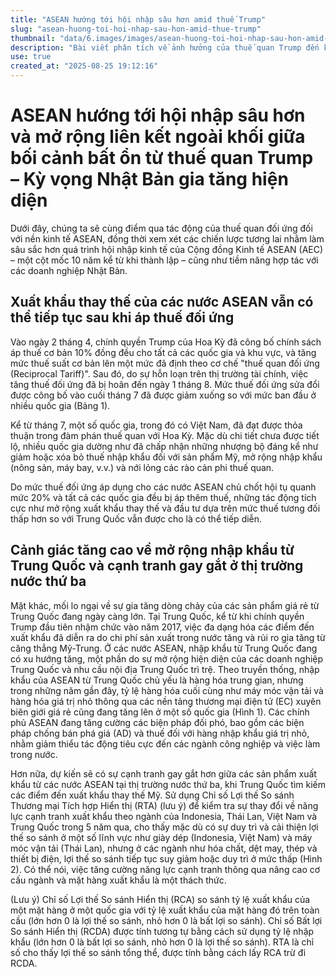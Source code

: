 ```yaml
---
title: "ASEAN hướng tới hội nhập sâu hơn amid thuế Trump"
slug: "asean-huong-toi-hoi-nhap-sau-hon-amid-thue-trump"
thumbnail: "data/6.images/images/asean-huong-toi-hoi-nhap-sau-hon-amid-thue-trump.webp"
description: "Bài viết phân tích về ảnh hưởng của thuế quan Trump đến kinh tế ASEAN, chiến lược hội nhập sâu rộng và cơ hội hợp tác với doanh nghiệp Nhật Bản."
use: true
created_at: "2025-08-25 19:12:16"
---
```


# ASEAN hướng tới hội nhập sâu hơn và mở rộng liên kết ngoài khối giữa bối cảnh bất ổn từ thuế quan Trump – Kỳ vọng Nhật Bản gia tăng hiện diện

Dưới đây, chúng ta sẽ cùng điểm qua tác động của thuế quan đối ứng đối với nền kinh tế ASEAN, đồng thời xem xét các chiến lược tương lai nhằm làm sâu sắc hơn quá trình hội nhập kinh tế của Cộng đồng Kinh tế ASEAN (AEC) – một cột mốc 10 năm kể từ khi thành lập – cũng như tiềm năng hợp tác với các doanh nghiệp Nhật Bản.

## Xuất khẩu thay thế của các nước ASEAN vẫn có thể tiếp tục sau khi áp thuế đối ứng

Vào ngày 2 tháng 4, chính quyền Trump của Hoa Kỳ đã công bố chính sách áp thuế cơ bản 10% đồng đều cho tất cả các quốc gia và khu vực, và tăng mức thuế suất cơ bản lên một mức đã định theo cơ chế "thuế quan đối ứng (Reciprocal Tariff)". Sau đó, do sự hỗn loạn trên thị trường tài chính, việc tăng thuế đối ứng đã bị hoãn đến ngày 1 tháng 8. Mức thuế đối ứng sửa đổi được công bố vào cuối tháng 7 đã được giảm xuống so với mức ban đầu ở nhiều quốc gia (Bảng 1).

Kể từ tháng 7, một số quốc gia, trong đó có Việt Nam, đã đạt được thỏa thuận trong đàm phán thuế quan với Hoa Kỳ. Mặc dù chi tiết chưa được tiết lộ, nhiều quốc gia dường như đã chấp nhận những nhượng bộ đáng kể như giảm hoặc xóa bỏ thuế nhập khẩu đối với sản phẩm Mỹ, mở rộng nhập khẩu (nông sản, máy bay, v.v.) và nới lỏng các rào cản phi thuế quan.

Do mức thuế đối ứng áp dụng cho các nước ASEAN chủ chốt hội tụ quanh mức 20% và tất cả các quốc gia đều bị áp thêm thuế, những tác động tích cực như mở rộng xuất khẩu thay thế và đầu tư dựa trên mức thuế tương đối thấp hơn so với Trung Quốc vẫn được cho là có thể tiếp diễn.

## Cảnh giác tăng cao về mở rộng nhập khẩu từ Trung Quốc và cạnh tranh gay gắt ở thị trường nước thứ ba

Mặt khác, mối lo ngại về sự gia tăng dòng chảy của các sản phẩm giá rẻ từ Trung Quốc đang ngày càng lớn. Tại Trung Quốc, kể từ khi chính quyền Trump đầu tiên nhậm chức vào năm 2017, việc đa dạng hóa các điểm đến xuất khẩu đã diễn ra do chi phí sản xuất trong nước tăng và rủi ro gia tăng từ căng thẳng Mỹ-Trung. Ở các nước ASEAN, nhập khẩu từ Trung Quốc đang có xu hướng tăng, một phần do sự mở rộng hiện diện của các doanh nghiệp Trung Quốc và nhu cầu nội địa Trung Quốc trì trệ. Theo truyền thống, nhập khẩu của ASEAN từ Trung Quốc chủ yếu là hàng hóa trung gian, nhưng trong những năm gần đây, tỷ lệ hàng hóa cuối cùng như máy móc vận tải và hàng hóa giá trị nhỏ thông qua các nền tảng thương mại điện tử (EC) xuyên biên giới giá rẻ cũng đang tăng lên ở một số quốc gia (Hình 1). Các chính phủ ASEAN đang tăng cường các biện pháp đối phó, bao gồm các biện pháp chống bán phá giá (AD) và thuế đối với hàng nhập khẩu giá trị nhỏ, nhằm giảm thiểu tác động tiêu cực đến các ngành công nghiệp và việc làm trong nước.

Hơn nữa, dự kiến ​​sẽ có sự cạnh tranh gay gắt hơn giữa các sản phẩm xuất khẩu từ các nước ASEAN tại thị trường nước thứ ba, khi Trung Quốc tìm kiếm các điểm đến xuất khẩu thay thế Mỹ. Sử dụng Chỉ số Lợi thế So sánh Thương mại Tích hợp Hiển thị (RTA) (lưu ý) để kiểm tra sự thay đổi về năng lực cạnh tranh xuất khẩu theo ngành của Indonesia, Thái Lan, Việt Nam và Trung Quốc trong 5 năm qua, cho thấy mặc dù có sự duy trì và cải thiện lợi thế so sánh ở một số lĩnh vực như giày dép (Indonesia, Việt Nam) và máy móc vận tải (Thái Lan), nhưng ở các ngành như hóa chất, dệt may, thép và thiết bị điện, lợi thế so sánh tiếp tục suy giảm hoặc duy trì ở mức thấp (Hình 2). Có thể nói, việc tăng cường năng lực cạnh tranh thông qua nâng cao cơ cấu ngành và mặt hàng xuất khẩu là một thách thức.

(Lưu ý) Chỉ số Lợi thế So sánh Hiển thị (RCA) so sánh tỷ lệ xuất khẩu của một mặt hàng ở một quốc gia với tỷ lệ xuất khẩu của mặt hàng đó trên toàn cầu (lớn hơn 0 là lợi thế so sánh, nhỏ hơn 0 là bất lợi so sánh). Chỉ số Bất lợi So sánh Hiển thị (RCDA) được tính tương tự bằng cách sử dụng tỷ lệ nhập khẩu (lớn hơn 0 là bất lợi so sánh, nhỏ hơn 0 là lợi thế so sánh). RTA là chỉ số cho thấy lợi thế so sánh tổng thể, được tính bằng cách lấy RCA trừ đi RCDA.